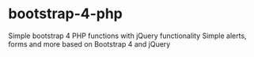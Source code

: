 # bootstrap-4-php
Simple bootstrap 4 PHP functions with jQuery functionality
Simple alerts, forms and more based on Bootstrap 4 and jQuery
